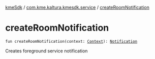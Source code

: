 [kmeSdk](../index.md) / [com.kme.kaltura.kmesdk.service](index.md) / [createRoomNotification](./create-room-notification.md)

# createRoomNotification

`fun createRoomNotification(context: `[`Context`](https://developer.android.com/reference/android/content/Context.html)`): `[`Notification`](https://developer.android.com/reference/android/app/Notification.html)

Creates foreground service notification

